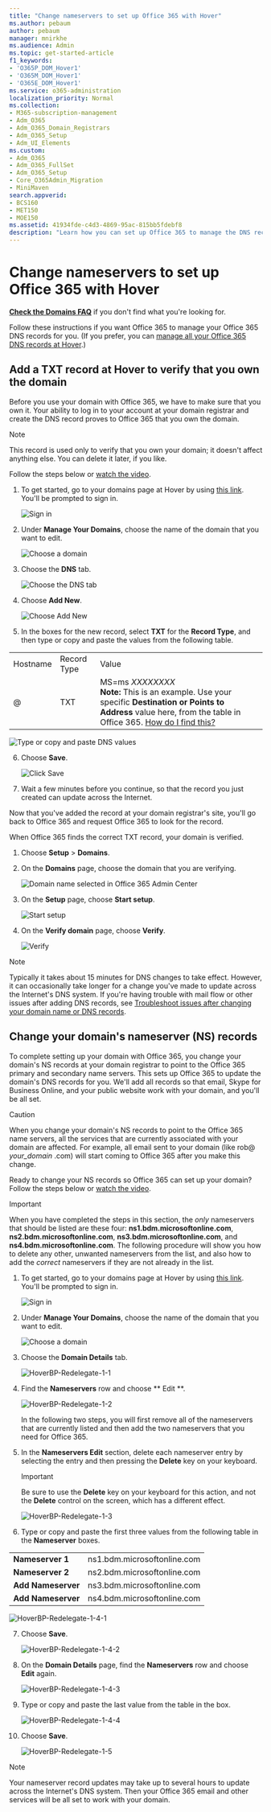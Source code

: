 ```yaml
---
title: "Change nameservers to set up Office 365 with Hover"
ms.author: pebaum
author: pebaum
manager: mnirkhe
ms.audience: Admin
ms.topic: get-started-article
f1_keywords:
- 'O365P_DOM_Hover1'
- 'O365M_DOM_Hover1'
- 'O365E_DOM_Hover1'
ms.service: o365-administration
localization_priority: Normal
ms.collection: 
- M365-subscription-management
- Adm_O365
- Adm_O365_Domain_Registrars
- Adm_O365_Setup
- Adm_UI_Elements
ms.custom:
- Adm_O365
- Adm_O365_FullSet
- Adm_O365_Setup
- Core_O365Admin_Migration
- MiniMaven
search.appverid:
- BCS160
- MET150
- MOE150
ms.assetid: 41934fde-c4d3-4869-95ac-815bb5fdebf8
description: "Learn how you can set up Office 365 to manage the DNS records of your custom domain at Hover."
---
```


# Change nameservers to set up Office 365 with Hover

 **[Check the Domains FAQ](../setup/domains-faq.md)** if you don't find what you're looking for. 
  
Follow these instructions if you want Office 365 to manage your Office 365 DNS records for you. (If you prefer, you can [manage all your Office 365 DNS records at Hover](create-dns-records-at-hover.md).)
  
## Add a TXT record at Hover to verify that you own the domain

Before you use your domain with Office 365, we have to make sure that you own it. Your ability to log in to your account at your domain registrar and create the DNS record proves to Office 365 that you own the domain.
  
> [!NOTE]
> This record is used only to verify that you own your domain; it doesn't affect anything else. You can delete it later, if you like. 
  
Follow the steps below or [watch the video](https://support.office.com/en-us/article/Video-Change-nameservers-to-set-up-Office-365-with-Hover-cc465fa7-0d19-439b-bca2-52d90b5e56a2?ui=en-US&amp;rs=en-US&amp;ad=US).
  
1. To get started, go to your domains page at Hover by using [this link](https://www.hover.com/domains). You'll be prompted to sign in.
    
    ![Sign in](../media/f608cfaa-4962-46a1-a469-89010494e4be.png)
  
2. Under **Manage Your Domains**, choose the name of the domain that you want to edit.
    
    ![Choose a domain](../media/ae7c1c46-7ad5-467a-b41c-077c90018989.png)
  
3. Choose the **DNS** tab. 
    
    ![Choose the DNS tab](../media/bd727fb4-0b06-426d-9387-42a160aead42.png)
  
4. Choose **Add New**.
    
    ![Choose Add New](../media/66d6b2c9-741e-40e0-a096-6e7e204d655d.png)
  
5. In the boxes for the new record, select **TXT** for the **Record Type**, and then type or copy and paste the values from the following table.
    
||||
|:-----|:-----|:-----|
|Hostname  <br/> |Record Type  <br/> |Value  <br/> |
|@  <br/> |TXT  <br/> |MS=ms *XXXXXXXX*  <br/> **Note:** This is an example. Use your specific **Destination or Points to Address** value here, from the table in Office 365.           [How do I find this?](../get-help-with-domains/information-for-dns-records.md)    <br/>    |
   
   ![Type or copy and paste DNS values](../media/3b0d19f9-4138-47a7-aab2-137ad120ded6.png)
  
6. Choose **Save**.
    
    ![Click Save](../media/07dcf68e-34be-47dc-999e-0216de68cc9c.png)
  
7. Wait a few minutes before you continue, so that the record you just created can update across the Internet.
    
Now that you've added the record at your domain registrar's site, you'll go back to Office 365 and request Office 365 to look for the record.
  
When Office 365 finds the correct TXT record, your domain is verified.
  
1. Choose **Setup** \> **Domains**.
    
2. On the **Domains** page, choose the domain that you are verifying.
    
    ![Domain name selected in Office 365 Admin Center](../media/c61204f1-a025-448b-a2a1-c4d7abee7a06.png)
  
3. On the **Setup** page, choose **Start setup**.
    
    ![Start setup](../media/5f6578af-ae32-49e8-b283-ec2d080420da.png)
  
4. On the **Verify domain** page, choose **Verify**.
    
    ![Verify](../media/c256ab1d-03f2-498e-bb63-19e4d49a6b97.png)
  
> [!NOTE]
>  Typically it takes about 15 minutes for DNS changes to take effect. However, it can occasionally take longer for a change you've made to update across the Internet's DNS system. If you're having trouble with mail flow or other issues after adding DNS records, see [Troubleshoot issues after changing your domain name or DNS records](../get-help-with-domains/find-and-fix-issues.md).
  
## Change your domain's nameserver (NS) records

To complete setting up your domain with Office 365, you change your domain's NS records at your domain registrar to point to the Office 365 primary and secondary name servers. This sets up Office 365 to update the domain's DNS records for you. We'll add all records so that email, Skype for Business Online, and your public website work with your domain, and you'll be all set.
  
> [!CAUTION]
> When you change your domain's NS records to point to the Office 365 name servers, all the services that are currently associated with your domain are affected. For example, all email sent to your domain (like rob@ *your_domain*  .com) will start coming to Office 365 after you make this change.
  
Ready to change your NS records so Office 365 can set up your domain? Follow the steps below or [watch the video](https://support.office.com/en-us/article/Video-Change-nameservers-to-set-up-Office-365-with-Hover-cc465fa7-0d19-439b-bca2-52d90b5e56a2?ui=en-US&amp;rs=en-US&amp;ad=US).
  
> [!IMPORTANT]
>  When you have completed the steps in this section, the  *only*  nameservers that should be listed are these four: **ns1.bdm.microsoftonline.com**, **ns2.bdm.microsoftonline.com**, **ns3.bdm.microsoftonline.com**, and **ns4.bdm.microsoftonline.com**. The following procedure will show you how to delete any other, unwanted nameservers from the list, and also how to add the  *correct*  nameservers if they are not already in the list.
  
1. To get started, go to your domains page at Hover by using [this link](https://www.hover.com/domains). You'll be prompted to sign in.
    
    ![Sign in](../media/f608cfaa-4962-46a1-a469-89010494e4be.png)
  
2. Under **Manage Your Domains**, choose the name of the domain that you want to edit.
    
    ![Choose a domain](../media/ae7c1c46-7ad5-467a-b41c-077c90018989.png)
  
3. Choose the **Domain Details** tab. 
    
    ![HoverBP-Redelegate-1-1](../media/8d85a794-2e43-4a54-91d9-5350aca242d5.png)
  
4. Find the **Nameservers** row and choose ** Edit **.
    
    ![HoverBP-Redelegate-1-2](../media/17cf2de1-384f-48d5-8a97-ccf1ce0732f6.png)
  
    In the following two steps, you will first remove all of the nameservers that are currently listed and then add the two nameservers that you need for Office 365.
    
5. In the **Nameservers Edit** section, delete each nameserver entry by selecting the entry and then pressing the **Delete** key on your keyboard. 
    
    > [!IMPORTANT]
    > Be sure to use the **Delete** key on your keyboard for this action, and not the **Delete** control on the screen, which has a different effect.
  
    ![HoverBP-Redelegate-1-3](../media/38ded07c-9201-42eb-840a-d1a1d2d1abcd.png)
  
6. Type or copy and paste the first three values from the following table in the **Nameserver** boxes. 
    
|||
|:-----|:-----|
|**Nameserver 1** <br/> |ns1.bdm.microsoftonline.com  <br/> |
|**Nameserver 2** <br/> |ns2.bdm.microsoftonline.com  <br/> |
|**Add Nameserver** <br/> |ns3.bdm.microsoftonline.com  <br/> |
|**Add Nameserver** <br/> |ns4.bdm.microsoftonline.com  <br/> |
   
   ![HoverBP-Redelegate-1-4-1](../media/a582cea7-d2b4-4866-beaf-393cd7a98da8.png)
  
7. Choose **Save**.
    
    ![HoverBP-Redelegate-1-4-2](../media/a429c1ef-bfd7-47e9-9acd-9eb5cb83fc26.png)
  
8. On the **Domain Details** page, find the **Nameservers** row and choose **Edit** again. 
    
    ![HoverBP-Redelegate-1-4-3](../media/2d970298-3c2e-4b86-9852-32d110c0e962.png)
  
9. Type or copy and paste the last value from the table in the box.
    
    ![HoverBP-Redelegate-1-4-4](../media/097f67c6-5457-483b-b9ef-f6ad6796b052.png)
  
10. Choose **Save**.
    
    ![HoverBP-Redelegate-1-5](../media/11df7048-1ded-41e7-a8ec-d5290f443eba.png)
  
> [!NOTE]
> Your nameserver record updates may take up to several hours to update across the Internet's DNS system. Then your Office 365 email and other services will be all set to work with your domain.